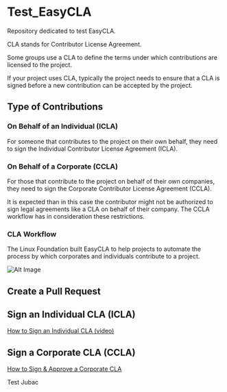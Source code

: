 # Test_EasyCLA
Repository dedicated to test EasyCLA.

CLA stands for Contributor License Agreement.

Some groups use a CLA to define the terms under which contributions are licensed to the project.

If your project uses CLA, typically the project needs to ensure that a CLA is signed before a new contribution can be accepted by the project.

## Type of Contributions
### On Behalf of an Individual (ICLA)
For someone that contributes to the project on their own behalf, they need to sign the Individual Contributor License Agreement (ICLA).
### On Behalf of a Corporate (CCLA)
For those that contribute to the project on behalf of their own companies, they need to sign the Corporate Contributor License Agreement (CCLA).

It is expected than in this case the contributor might not be authorized to sign legal agreements like a CLA on behalf of their company. The CCLA workflow has in consideration these restrictions.

### CLA Workflow
The Linux Foundation built EasyCLA to help projects to automate the process by which corporates and individuals contribute to a project.

![Alt Image](images/EasyCLA-workflow.png)

## Create a Pull Request

## Sign an Individual CLA (ICLA)
[How to Sign an Individual CLA (video)](https://lfx.linuxfoundation.org/wp-content/uploads/2021/03/EasyCLA_ICLA-Workflow_v2.mp4)

## Sign a Corporate CLA (CCLA)
[How to Sign & Approve a Corporate CLA](https://lfx.linuxfoundation.org/wp-content/uploads/2021/03/LFX-EasyCLA-_Corporate-Contrutor-Workflow_v2-2.mp4)

Test Jubac
